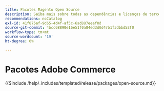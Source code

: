 ```yaml
---
title: Pacotes Magento Open Source
description: Saiba mais sobre todas as dependências e licenças de terceiros usadas no Magento Open Source.
recommendations: noCatalog
exl-id: 41f875af-9d65-4d4f-af5c-6ad887eeaf0d
source-git-commit: 4bcc68890e16e51f0a84ed3d0d47b1f3dbbd52f0
workflow-type: tm+mt
source-wordcount: '19'
ht-degree: 0%

---
```


# Pacotes Adobe Commerce

{{$include /help/_includes/templated/release/packages/open-source.md}}
